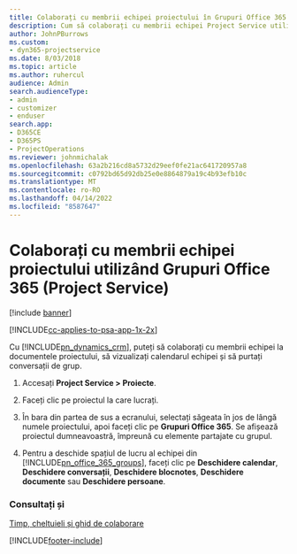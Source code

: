 ```yaml
---
title: Colaborați cu membrii echipei proiectului în Grupuri Office 365
description: Cum să colaborați cu membrii echipei Project Service utilizând Grupuri Office 365
author: JohnPBurrows
ms.custom:
- dyn365-projectservice
ms.date: 8/03/2018
ms.topic: article
ms.author: ruhercul
audience: Admin
search.audienceType:
- admin
- customizer
- enduser
search.app:
- D365CE
- D365PS
- ProjectOperations
ms.reviewer: johnmichalak
ms.openlocfilehash: 63a2b216cd8a5732d29eef0fe21ac641720957a8
ms.sourcegitcommit: c0792bd65d92db25e0e8864879a19c4b93efb10c
ms.translationtype: MT
ms.contentlocale: ro-RO
ms.lasthandoff: 04/14/2022
ms.locfileid: "8587647"
---
```

# <a name="collaborate-with-your-project-team-members-with-office-365-groups-project-service"></a>Colaborați cu membrii echipei proiectului utilizând Grupuri Office 365 (Project Service)

[!include [banner](../includes/psa-now-project-operations.md)]

[!INCLUDE[cc-applies-to-psa-app-1x-2x](../includes/cc-applies-to-psa-app-1x-2x.md)]

Cu [!INCLUDE[pn_dynamics_crm](../includes/pn-dynamics-crm.md)], puteți să colaborați cu membrii echipei la documentele proiectului, să vizualizați calendarul echipei și să purtați conversații de grup.  
  
1. Accesați **Project Service > Proiecte**.  
  
2. Faceți clic pe proiectul la care lucrați.  
  
3. În bara din partea de sus a ecranului, selectați săgeata în jos de lângă numele proiectului, apoi faceți clic pe **Grupuri Office 365**. Se afișează proiectul dumneavoastră, împreună cu elemente partajate cu grupul.  
  
4. Pentru a deschide spațiul de lucru al echipei din [!INCLUDE[pn_office_365_groups](../includes/pn-office-365-groups.md)], faceți clic pe **Deschidere calendar**, **Deschidere conversații**, **Deschidere blocnotes**, **Deschidere documente** sau **Deschidere persoane**.  
  
### <a name="see-also"></a>Consultați și  
 [Timp, cheltuieli și ghid de colaborare](../psa/time-expense-collaboration-guide.md)


[!INCLUDE[footer-include](../includes/footer-banner.md)]
